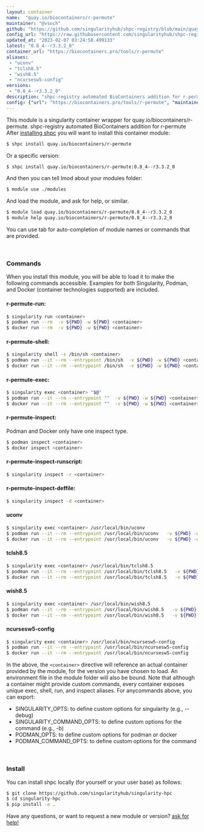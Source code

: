 ```yaml
---
layout: container
name:  "quay.io/biocontainers/r-permute"
maintainer: "@vsoch"
github: "https://github.com/singularityhub/shpc-registry/blob/main/quay.io/biocontainers/r-permute/container.yaml"
config_url: "https://raw.githubusercontent.com/singularityhub/shpc-registry/main/quay.io/biocontainers/r-permute/container.yaml"
updated_at: "2023-02-07 03:24:58.499133"
latest: "0.8_4--r3.3.2_0"
container_url: "https://biocontainers.pro/tools/r-permute"
aliases:
 - "uconv"
 - "tclsh8.5"
 - "wish8.5"
 - "ncursesw5-config"
versions:
 - "0.8_4--r3.3.2_0"
description: "shpc-registry automated BioContainers addition for r-permute"
config: {"url": "https://biocontainers.pro/tools/r-permute", "maintainer": "@vsoch", "description": "shpc-registry automated BioContainers addition for r-permute", "latest": {"0.8_4--r3.3.2_0": "sha256:316aef925cf04ecbea654d9bc37ce627787320c9b669ca0bb8958e50456112e8"}, "tags": {"0.8_4--r3.3.2_0": "sha256:316aef925cf04ecbea654d9bc37ce627787320c9b669ca0bb8958e50456112e8"}, "docker": "quay.io/biocontainers/r-permute", "aliases": {"uconv": "/usr/local/bin/uconv", "tclsh8.5": "/usr/local/bin/tclsh8.5", "wish8.5": "/usr/local/bin/wish8.5", "ncursesw5-config": "/usr/local/bin/ncursesw5-config"}}
---
```


This module is a singularity container wrapper for quay.io/biocontainers/r-permute.
shpc-registry automated BioContainers addition for r-permute
After [installing shpc](#install) you will want to install this container module:


```bash
$ shpc install quay.io/biocontainers/r-permute
```

Or a specific version:

```bash
$ shpc install quay.io/biocontainers/r-permute:0.8_4--r3.3.2_0
```

And then you can tell lmod about your modules folder:

```bash
$ module use ./modules
```

And load the module, and ask for help, or similar.

```bash
$ module load quay.io/biocontainers/r-permute/0.8_4--r3.3.2_0
$ module help quay.io/biocontainers/r-permute/0.8_4--r3.3.2_0
```

You can use tab for auto-completion of module names or commands that are provided.

<br>

### Commands

When you install this module, you will be able to load it to make the following commands accessible.
Examples for both Singularity, Podman, and Docker (container technologies supported) are included.

#### r-permute-run:

```bash
$ singularity run <container>
$ podman run --rm  -v ${PWD} -w ${PWD} <container>
$ docker run --rm  -v ${PWD} -w ${PWD} <container>
```

#### r-permute-shell:

```bash
$ singularity shell -s /bin/sh <container>
$ podman run --it --rm --entrypoint /bin/sh  -v ${PWD} -w ${PWD} <container>
$ docker run --it --rm --entrypoint /bin/sh  -v ${PWD} -w ${PWD} <container>
```

#### r-permute-exec:

```bash
$ singularity exec <container> "$@"
$ podman run --it --rm --entrypoint ""  -v ${PWD} -w ${PWD} <container> "$@"
$ docker run --it --rm --entrypoint ""  -v ${PWD} -w ${PWD} <container> "$@"
```

#### r-permute-inspect:

Podman and Docker only have one inspect type.

```bash
$ podman inspect <container>
$ docker inspect <container>
```

#### r-permute-inspect-runscript:

```bash
$ singularity inspect -r <container>
```

#### r-permute-inspect-deffile:

```bash
$ singularity inspect -d <container>
```


#### uconv

```bash
$ singularity exec <container> /usr/local/bin/uconv
$ podman run --it --rm --entrypoint /usr/local/bin/uconv   -v ${PWD} -w ${PWD} <container> -c " $@"
$ docker run --it --rm --entrypoint /usr/local/bin/uconv   -v ${PWD} -w ${PWD} <container> -c " $@"
```


#### tclsh8.5

```bash
$ singularity exec <container> /usr/local/bin/tclsh8.5
$ podman run --it --rm --entrypoint /usr/local/bin/tclsh8.5   -v ${PWD} -w ${PWD} <container> -c " $@"
$ docker run --it --rm --entrypoint /usr/local/bin/tclsh8.5   -v ${PWD} -w ${PWD} <container> -c " $@"
```


#### wish8.5

```bash
$ singularity exec <container> /usr/local/bin/wish8.5
$ podman run --it --rm --entrypoint /usr/local/bin/wish8.5   -v ${PWD} -w ${PWD} <container> -c " $@"
$ docker run --it --rm --entrypoint /usr/local/bin/wish8.5   -v ${PWD} -w ${PWD} <container> -c " $@"
```


#### ncursesw5-config

```bash
$ singularity exec <container> /usr/local/bin/ncursesw5-config
$ podman run --it --rm --entrypoint /usr/local/bin/ncursesw5-config   -v ${PWD} -w ${PWD} <container> -c " $@"
$ docker run --it --rm --entrypoint /usr/local/bin/ncursesw5-config   -v ${PWD} -w ${PWD} <container> -c " $@"
```



In the above, the `<container>` directive will reference an actual container provided
by the module, for the version you have chosen to load. An environment file in the
module folder will also be bound. Note that although a container
might provide custom commands, every container exposes unique exec, shell, run, and
inspect aliases. For anycommands above, you can export:

 - SINGULARITY_OPTS: to define custom options for singularity (e.g., --debug)
 - SINGULARITY_COMMAND_OPTS: to define custom options for the command (e.g., -b)
 - PODMAN_OPTS: to define custom options for podman or docker
 - PODMAN_COMMAND_OPTS: to define custom options for the command

<br>

### Install

You can install shpc locally (for yourself or your user base) as follows:

```bash
$ git clone https://github.com/singularityhub/singularity-hpc
$ cd singularity-hpc
$ pip install -e .
```

Have any questions, or want to request a new module or version? [ask for help!](https://github.com/singularityhub/singularity-hpc/issues)